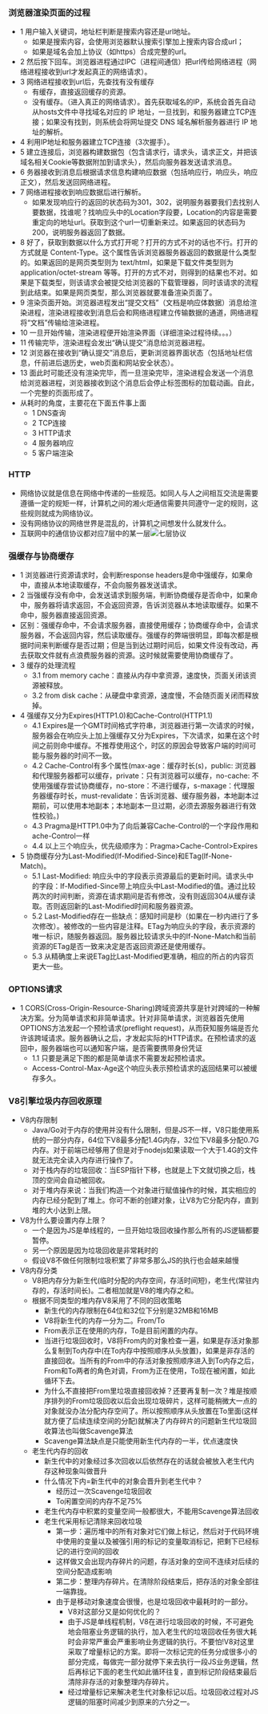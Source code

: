 
### 浏览器渲染页面的过程
- 1 用户输入关键词，地址栏判断是搜索内容还是url地址。
  - 如果是搜索内容，会使用浏览器默认搜索引擎加上搜索内容合成url；
  - 如果是域名会加上协议（如https）合成完整的url。
- 2 然后按下回车。浏览器进程通过IPC（进程间通信）把url传给网络进程（网络进程接收到url才发起真正的网络请求）。
- 3 网络进程接收到url后，先查找有没有缓存
  - 有缓存，直接返回缓存的资源。
  - 没有缓存。（进入真正的网络请求）。首先获取域名的IP，系统会首先自动从hosts文件中寻找域名对应的 IP 地址，一旦找到，和服务器建立TCP连接；如果没有找到，则系统会将网址提交 DNS 域名解析服务器进行 IP 地址的解析。
- 4 利用IP地址和服务器建立TCP连接（3次握手）。
- 5 建立连接后，浏览器构建数据包（包含请求行，请求头，请求正文，并把该域名相关Cookie等数据附加到请求头），然后向服务器发送请求消息。
- 6 务器接收到消息后根据请求信息构建响应数据（包括响应行，响应头，响应正文），然后发送回网络进程。
- 7 网络进程接收到响应数据后进行解析。
  - 如果发现响应行的返回的状态码为301，302，说明服务器要我们去找别人要数据，找谁呢？找响应头中的Location字段要，Location的内容是需要重定向的地址url。获取到这个url一切重新来过。如果返回的状态码为200，说明服务器返回了数据。
- 8 好了，获取到数据以什么方式打开呢？打开的方式不对的话也不行。打开的方式就是 Content-Type。这个属性告诉浏览器服务器返回的数据是什么类型的。如果返回的是网页类型则为 text/html，如果是下载文件类型则为 application/octet-stream 等等。打开的方式不对，则得到的结果也不对。如果是下载类型，则该请求会被提交给浏览器的下载管理器，同时该请求的流程到此结束。如果是网页类型，那么浏览器就要准备渲染页面了。
- 9 渲染页面开始。浏览器进程发出“提交文档”（文档是响应体数据）消息给渲染进程，渲染进程接收到消息后会和网络进程建立传输数据的通道，网络进程将“文档”传输给渲染进程。
- 10 一旦开始传输，渲染进程便开始渲染界面（详细渲染过程待续。。。）
- 11 传输完毕，渲染进程会发出“确认提交”消息给浏览器进程。
- 12 浏览器在接收到“确认提交”消息后，更新浏览器界面状态（包括地址栏信息，仟前进后退历史，web页面和网站安全状态）。
- 13 面此时可能还没有渲染完毕，而一旦渲染完毕，渲染进程会发送一个消息给浏览器进程，浏览器接收到这个消息后会停止标签图标的加载动画。自此，一个完整的页面形成了。
- 从耗时的角度，主要花在下面五件事上面
  - 1 DNS查询
  - 2 TCP连接
  - 3 HTTP请求
  - 4 服务器响应
  - 5 客户端渲染
### HTTP
- 网络协议就是信息在网络中传递的一些规范。如同人与人之间相互交流是需要遵循一定的规矩一样，计算机之间的湘火炬通信需要共同遵守一定的规则，这些规则就成为网络协议。
- 没有网络协议的网络世界是混乱的，计算机之间想发什么就发什么。
- 互联网中的通信协议都对应7层中的某一层![七层协议](./664199e3217c41aabad4ae057d600c73_tplv-k3u1fbpfcp-zoom-1.png)
### 强缓存与协商缓存
- 1 浏览器进行资源请求时，会判断response headers是命中强缓存，如果命中，直接从本地读取缓存，不会向服务器发送请求。
- 2 当强缓存没有命中，会发送请求到服务端，判断协商缓存是否命中，如果命中，服务器将请求返回，不会返回资源，告诉浏览器从本地读取缓存。如果不命中，服务器直接返回资源。
- 区别：强缓存命中，不会请求服务器，直接使用缓存；协商缓存命中，会请求服务器，不会返回内容，然后读取缓存。强缓存的弊端很明显，即每次都是根据时间来判断缓存是否过期；但是当到达过期时间后，如果文件没有改动，再去获取文件就有点浪费服务器的资源。这时候就需要使用协商缓存了。
- 3 缓存的处理流程
  - 3.1 from memory cache：直接从内存中拿资源，速度快，页面关闭该资源被释放。
  - 3.2 from disk cache：从硬盘中拿资源，速度慢，不会随页面关闭而释放掉。
- 4 强缓存又分为Expires(HTTP1.0)和Cache-Control(HTTP1.1)
  - 4.1 Expires是一个GMT时间格式字符串，浏览器进行第一次请求的时候，服务器会在响应头上加上强缓存又分为Expires，下次请求，如果在这个时间之前则命中缓存。不推荐使用这个，时区的原因会导致客户端的时间可能与服务器的时间不一致。
  - 4.2 Cache-Control有多个属性(max-age：缓存时长(s)，public: 浏览器和代理服务器都可以缓存，private：只有浏览器可以缓存，no-cache: 不使用强缓存尝试协商缓存，no-store：不进行缓存，s-maxage：代理服务器缓存时长，must-revalidate：告诉浏览器、缓存服务器，本地副本过期前，可以使用本地副本；本地副本一旦过期，必须去源服务器进行有效性校验。)
  - 4.3 Pragma是HTTP1.0中为了向后兼容Cache-Control的一个字段作用和ache-Control一样
  - 4.4 以上三个响应头，优先级顺序为：Pragma>Cache-Control>Expires
- 5 协商缓存分为Last-Modified(If-Modified-Since)和ETag(If-None-Match)。 
  - 5.1 Last-Modified: 响应头中的字段表示资源最后的更新时间。请求头中的字段：If-Modified-Since带上响应头中Last-Modified的值。通过比较两次的时间判断，资源在请求期间是否有修改，没有则返回304从缓存读取。否则返回新的Last-Modified时间和服务器资源。
  - 5.2 Last-Modified存在一些缺点：感知时间是秒（如果在一秒内进行了多次修改）。被修改的一些内容是注释。ETag为响应头的字段，表示资源的唯一标识，随服务器返回。服务器比较请求头中的If-None-Match和当前资源的ETag是否一致来决定是否返回资源还是使用缓存。
  - 5.3 从精确度上来说ETag比Last-Modified更准确，相应的所占的内容页更大一些。
### OPTIONS请求
  - 1 CORS(Cross-Origin-Resource-Sharing)跨域资源共享是针对跨域的一种解决方案。分为简单请求和非简单请求。针对非简单请求，浏览器首先使用OPTIONS方法发起一个预检请求(preflight request)，从而获知服务端是否允许该跨域请求。服务器确认之后，才发起实际的HTTP请求。在预检请求的返回中，服务器端也可以通知客户端，是否需要携带身份凭证
    - 1.1 只要是满足下图的都是简单请求不需要发起预检请求。
    - Access-Control-Max-Age这个响应头表示预检请求的返回结果可以被缓存多久。
### V8引擎垃圾内存回收原理
- V8内存限制
  - Java/Go对于内存的使用并没有什么限制，但是JS不一样，V8只能使用系统的一部分内存，64位下V8最多分配1.4G内存，32位下V8最多分配0.7G内存。对于前端已经够用了但是对于nodejs如果读取一个大于1.4G的文件就无法完全读入内存进行操作了。
  - 对于栈内存的垃圾回收：当ESP指针下移，也就是上下文就切换之后，栈顶的空间会自动被回收。
  - 对于堆内存来说：当我们构造一个对象进行赋值操作的时候，其实相应的内存已经分配到了堆上。你可不断的创建对象，让V8为它分配内存，直到堆的大小达到上限。
- V8为什么要设置内存上限？
  - 一个是因为JS是单线程的，一旦开始垃圾回收操作那么所有的JS逻辑都要暂停。
  - 另一个原因是因为垃圾回收是非常耗时的
  - 假设V8不做任何限制垃圾积累了非常多那么JS的执行也会越来越慢
- V8内存分类
  - V8把内存分为新生代(临时分配的内存空间，存活时间短)，老生代(常驻内存的，存活时间长)。二者相加就是V8的堆内存之和。
  - 根据不同类型的堆内存V8采用了不同的回收策略
    - 新生代的内存限制在64位和32位下分别是32MB和16MB
    - V8将新生代的内存一分为二。From/To
    - From表示正在使用的内存，To是目前闲置的内存。
    - 当进行垃圾回收时，V8将From内的对象检查一遍，如果是存活对象那么复制到To内存中(在To内存中按照顺序从头放置)，如果是非存活的直接回收。当所有的From中的存活对象按照顺序进入到To内存之后，From和To两者的角色对调，From为正在使用，To现在被闲置，如此循环下去。
    - 为什么不直接把From里垃圾直接回收掉？还要再复制一次？堆是按顺序排列的From垃圾回收以后会出现垃圾碎片，这样可能稍微大一点的对象就没办法分配内存空间了。所以按照顺序从头放置在To里面(这样就方便了后续连续空间的分配)就解决了内存碎片的问题新生代垃圾回收算法也叫做Scavenge算法 
    - Scavenge算法缺点是只能使用新生代内存的一半，优点速度快
  - 老生代内存的回收
    - 新生代中的对象经过多次回收以后依然存在的话就会被放入老生代内存这种现象叫做晋升
    - 什么情况下内=新生代中的对象会晋升到老生代中？
      - 经历过一次Scavenge垃圾回收
      - To闲置空间的内存不足75%
    - 老生代内存中积累的变量空间一般都很大，不能用Scavenge算法回收
    - 老生代采用标记清除来回收垃圾
      - 第一步：遍历堆中的所有对象对它们做上标记，然后对于代码环境中使用的变量以及被强引用的标记的变量取消标记，把剩下已经标记的进行空间的回收
      - 这样做又会出现内存碎片的问题，存活对象的空间不连续对后续的空间分配造成影响
      - 第二步：整理内存碎片。在清除阶段结束后，把存活的对象全部往一端靠拢。
      - 由于是移动对象速度会很慢，也是垃圾回收中最耗时的一部分。
        - V8对这部分又是如何优化的？
        - 由于JS是单线程机制，V8在进行垃圾回收的时候，不可避免地会阻塞业务逻辑的执行，加入老生代的垃圾回收任务很大耗时会非常严重会严重影响业务逻辑的执行。不要怕!V8对这里采取了增量标记的方案。即将一次标记完的任务分成很多小的部分完成，每做完一部分就停下来去执行一段JS业务逻辑，然后再标记下面的老生代如此循环往复，直到标记阶段结束最后清除非存活的对象整理内存碎片。
        - 经过增量标记来解决老生代对象标记以后。垃圾回收过程对JS逻辑的阻塞时间减少到原来的六分之一。